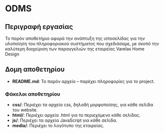 # ODMS

## Περιγραφή εργασίας
Το παρόν αποθετήριο αφορά την ανάπτυξη της ιστοσελίδας για την υλοποίηση του πληροφοριακού συστήματος που σχεδιάσαμε, με σκοπό την καλύτερη διαχείριση των παραγγελιών της εταιρείας Varelas Home Design

## Δομη αποθετηρίου

- **README.md**: Το παρόν αρχείο – παρέχει πληροφορίες για το project.
### Φάκελοι αποθετηρίου
- **css/**: Περιέχει τα αρχεία css, δηλαδή μορφοποίσης, για κάθε σελίδα του website.
- **html/**: Περιέχει αρχεία .html για το περιεχόμενο κάθε σελίδας.
- **js/**: Περιέχει τα αρχεία JavaScript για κάθε σελίδα.
- **media/**: Περιέχει το λογότυπο της εταιρείας.

